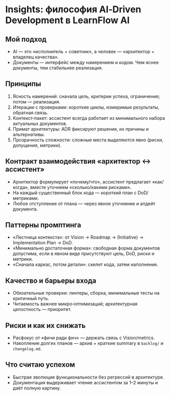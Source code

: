 # Insights: философия AI‑Driven Development в LearnFlow AI

## Мой подход
- AI — это «исполнитель + советник», а человек — «архитектор + владелец качества».
- Документы — интерфейс между намерением и кодом. Чем яснее документы, тем стабильнее реализация.

## Принципы
1. Ясность намерений: сначала цель, критерии успеха, ограничения; потом — реализация.
2. Итерации с проверками: короткие циклы, измеримые результаты, обратная связь.
3. Контекст‑пакет: ассистент всегда работает из минимального набора актуальных документов.
4. Примат архитектуры: ADR фиксируют решения, их причины и альтернативы.
5. Прозрачность сложности: сложные места выделяются явно (риски, допущения, метрики).

## Контракт взаимодействия «архитектор ↔ ассистент»
- Архитектор формулирует «почему/что», ассистент предлагает «как/когда», вместе уточняем «сколько/какими рисками».
- На каждый существенный блок кода — короткий план с DoD/метриками.
- Любое отступление от плана — через явное уточнение и апдейт документа.

## Паттерны промптинга
- «Лестница контекста»: от Vision → Roadmap → (Initiative) → Implementation Plan → DoD.
- «Минимально достаточная форма»: свободная форма документов допустима, если в явном виде присутствуют цель, DoD, риски и метрики.
- «Сначала каркас, потом детали»: скелет кода, затем наполнение.

## Качество и барьеры входа
- Обязательные проверки: линтеры, сборка, минимальные тесты на критичный путь.
- Читаемость важнее микро‑оптимизаций; архитектурная целостность — приоритет.

## Риски и как их снижать
- Расфокус от «фичи ради фич» — держать связь с Vision/metrics.
- Накопление долгих планов — архив + краткие summary в `backlog/` и `changelog.md`.

## Что считаю успехом
- Быстрая эволюция функциональности без регрессий в архитектуре.
- Документация выдерживает чтение ассистентом за 1–2 минуты и даёт полную картину.

